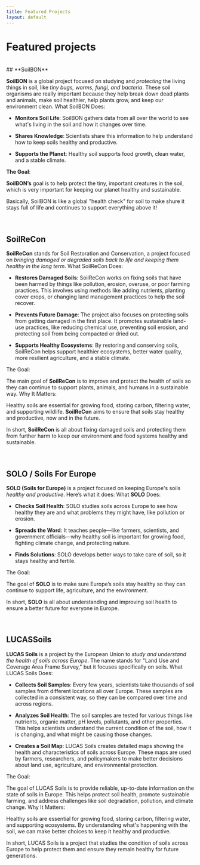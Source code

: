 ```yaml
---
title: Featured Projects
layout: default
---
```


# **Featured projects**
<br>
## **SoilBON**

**SoilBON** is a global project focused on studying and *protecting* the living things in soil, like *tiny bugs, worms, fungi, and bacteria*. These soil organisms are really important because they help break down dead plants and animals, make soil healthier, help plants grow, and keep our environment clean.
What SoilBON Does:

* **Monitors Soil Life**: SoilBON gathers data from all over the world to see what's living in the soil and how it changes over time.

* **Shares Knowledge**: Scientists share this information to help understand how to keep soils healthy and productive.

* **Supports the Planet**: Healthy soil supports food growth, clean water, and a stable climate.

**The Goal**:

**SoilBON’s** goal is to help protect the tiny, important creatures in the soil, which is very important for keeping our planet healthy and sustainable.

Basically, SoilBON is like a global "health check" for soil to make shure it stays full of life and continues to support everything above it!
<br>
<br>
<br>

## **SoilReCon**

**SoilReCon** stands for Soil Restoration and Conservation, a project focused on *bringing damaged or degraded soils back to life and keeping them healthy in the long term*.
What SoilReCon Does:

* **Restores Damaged Soils**: SoilReCon works on fixing soils that have been harmed by things like pollution, erosion, overuse, or poor farming practices. This involves using methods like adding nutrients, planting cover crops, or changing land management practices to help the soil recover.

* **Prevents Future Damage**: The project also focuses on protecting soils from getting damaged in the first place. It promotes sustainable land-use practices, like reducing chemical use, preventing soil erosion, and protecting soil from being compacted or dried out.

* **Supports Healthy Ecosystems**: By restoring and conserving soils, SoilReCon helps support healthier ecosystems, better water quality, more resilient agriculture, and a stable climate.

The Goal:

The main goal of **SoilReCon** is to improve and protect the health of soils so they can continue to support plants, animals, and humans in a sustainable way.
Why It Matters:

Healthy soils are essential for growing food, storing carbon, filtering water, and supporting wildlife. **SoilReCon** aims to ensure that soils stay healthy and productive, now and in the future.

In short, **SoilReCon** is all about fixing damaged soils and protecting them from further harm to keep our environment and food systems healthy and sustainable.
<br>
<br>
<br>

## **SOLO / Soils For Europe**

**SOLO (Soils for Europe)** is a project focused on keeping Europe's soils *healthy and productive*. Here’s what it does:
What **SOLO** Does:

* **Checks Soil Health**: SOLO studies soils across Europe to see how healthy they are and what problems they might have, like pollution or erosion.

* **Spreads the Word**: It teaches people—like farmers, scientists, and government officials—why healthy soil is important for growing food, fighting climate change,  and protecting nature.

* **Finds Solutions**: SOLO develops better ways to take care of soil, so it stays healthy and fertile.

The Goal:

The goal of **SOLO** is to make sure Europe’s soils stay healthy so they can continue to support life, agriculture, and the environment.

In short, **SOLO** is all about understanding and improving soil health to ensure a better future for everyone in Europe.
<br>
<br>
<br>

## **LUCASSoils**

**LUCAS Soils** is a project by the European Union to *study and understand the health of soils across Europe*. The name stands for "Land Use and Coverage Area Frame Survey," but it focuses specifically on soils.
What LUCAS Soils Does:

* **Collects Soil Samples**: Every few years, scientists take thousands of soil samples from different locations all over Europe. These samples are collected in a consistent way, so they can be compared over time and across regions.

* **Analyzes Soil Health**: The soil samples are tested for various things like nutrients, organic matter, pH levels, pollutants, and other properties. This helps scientists understand the current condition of the soil, how it is changing, and what might be causing those changes.

* **Creates a Soil Map**: LUCAS Soils creates detailed maps showing the health and characteristics of soils across Europe. These maps are used by farmers, researchers, and policymakers to make better decisions about land use, agriculture, and environmental protection.

The Goal:

The goal of LUCAS Soils is to provide reliable, up-to-date information on the state of soils in Europe. This helps protect soil health, promote sustainable farming, and address challenges like soil degradation, pollution, and climate change.
Why It Matters:

Healthy soils are essential for growing food, storing carbon, filtering water, and supporting ecosystems. By understanding what's happening with the soil, we can make better choices to keep it healthy and productive.

In short, LUCAS Soils is a project that studies the condition of soils across Europe to help protect them and ensure they remain healthy for future generations.
